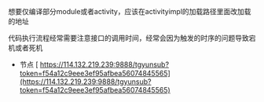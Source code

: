 想要仅编译部分module或者activity，应该在activityimpl的加载路径里面改加载的地址

代码执行流程经常需要注意接口的调用时间，经常会因为触发的时序的问题导致宕机或者死机
* 节点
[  https://114.132.219.239:9888/tgyunsub?token=f54a12c9eee3ef95afbea56074845565](https://114.132.219.239:9888/tgyunsub?token=f54a12c9eee3ef95afbea56074845565)
